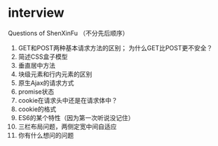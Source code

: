 # interview
Questions of ShenXinFu
（不分先后顺序）
1. GET和POST两种基本请求方法的区别；
   为什么GET比POST更不安全？
2. 简述CSS盒子模型
3. 垂直居中方法
4. 块级元素和行内元素的区别
5. 原生Ajax的请求方式
6. promise状态
7. cookie在请求头中还是在请求体中？
8. cookie的格式
9. ES6的某个特性（因为第一次听说没记住）
10. 三栏布局问题，两侧定宽中间自适应
11. 你有什么想问的问题
